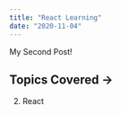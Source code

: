 ```yaml
---
title: "React Learning"
date: "2020-11-04"
---
```


My Second Post!

## Topics Covered ->

2. React
